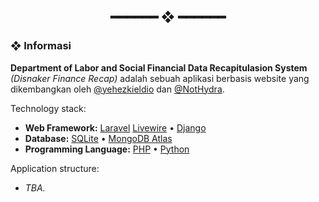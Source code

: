 <h2 align="center"> ━━━━━━  ❖  ━━━━━━ </h2>

### ❖ Informasi

**Department of Labor and Social Financial Data Recapitulasion System** *(Disnaker Finance Recap)* adalah sebuah aplikasi berbasis website yang dikembangkan oleh [@yehezkieldio](https://github.com/yehezkieldio) dan [@NotHydra](https://github.com/NotHydra).

Technology stack:

- **Web Framework:** [Laravel](https://laravel.com/) [Livewire](https://laravel-livewire.com) • [Django](https://www.djangoproject.com/)
- **Database:** [SQLite](https://sqlite.org/) • [MongoDB Atlas](https://www.mongodb.com/atlas/database)
- **Programming Language:** [PHP](https://www.php.net/) • [Python](https://www.python.org/)

Application structure:

- *TBA.*

